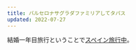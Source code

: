 ```yaml
---
title: バルセロナサグラダファミリアしてタパス
updated: 2022-07-27
---
```


結婚一年目旅行ということで[スペイン旅行中](https://sotaro.io/travel/2022-07-26-barcelona)。
